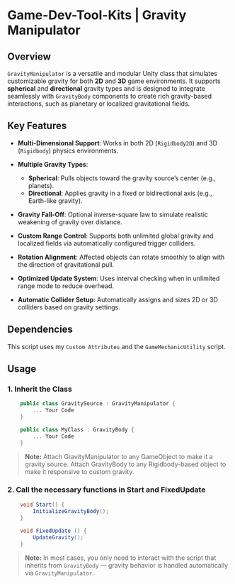 # Game-Dev-Tool-Kits | Gravity Manipulator

## Overview
`GravityManipulator` is a versatile and modular Unity class that simulates customizable gravity for both **2D** and **3D** game environments. It supports **spherical** and **directional** gravity types and is designed to integrate seamlessly with `GravityBody` components to create rich gravity-based interactions, such as planetary or localized gravitational fields.

## Key Features
- **Multi-Dimensional Support**: Works in both 2D (`Rigidbody2D`) and 3D (`Rigidbody`) physics environments.

- **Multiple Gravity Types**: 
	- **Spherical**: Pulls objects toward the gravity source’s center (e.g., planets).
	- **Directional**: Applies gravity in a fixed or bidirectional axis (e.g., Earth-like gravity).

- **Gravity Fall-Off**: Optional inverse-square law to simulate realistic weakening of gravity over distance.

- **Custom Range Control**: Supports both unlimited global gravity and localized fields via automatically configured trigger colliders.

- **Rotation Alignment**: Affected objects can rotate smoothly to align with the direction of gravitational pull.

- **Optimized Update System**: Uses interval checking when in unlimited range mode to reduce overhead.

- **Automatic Collider Setup**: Automatically assigns and sizes 2D or 3D colliders based on gravity settings.

## Dependencies
This script uses my `Custom Attributes` and the `GameMechanicUtility` script.

## Usage

### 1. Inherit the Class
```csharp
	public class GravitySource : GravityManipulator {
		... Your Code
	}

	public class MyClass : GravityBody {
		... Your Code
	}
```
>**Note:** Attach GravityManipulator to any GameObject to make it a gravity source. Attach GravityBody to any Rigidbody-based object to make it responsive to custom gravity.

### 2. Call the necessary functions in Start and FixedUpdate

```csharp
	void Start() {
		InitializeGravityBody();
	}
	
	void FixedUpdate () {
		UpdateGravity();
	}
```

>**Note:** In most cases, you only need to interact with the script that inherits from `GravityBody` — gravity behavior is handled automatically via `GravityManipulator`.
